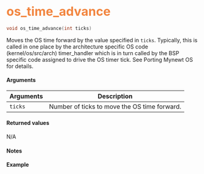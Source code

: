 ## <font color="F2853F" style="font-size:24pt">os_time_advance</font>

```c
void os_time_advance(int ticks)
```
Moves the OS time forward by the value specified in `ticks`.  Typically, this is called in one place by the architecture specific OS code (kernel/os/src/arch)  timer_handler which is in turn called by the BSP specific code assigned to drive the OS timer tick. See Porting Mynewt OS for details.

#### Arguments

| Arguments | Description |
|-----------|-------------|
| `ticks` |  Number of ticks to move the OS time forward. |


#### Returned values

N/A

#### Notes


#### Example
